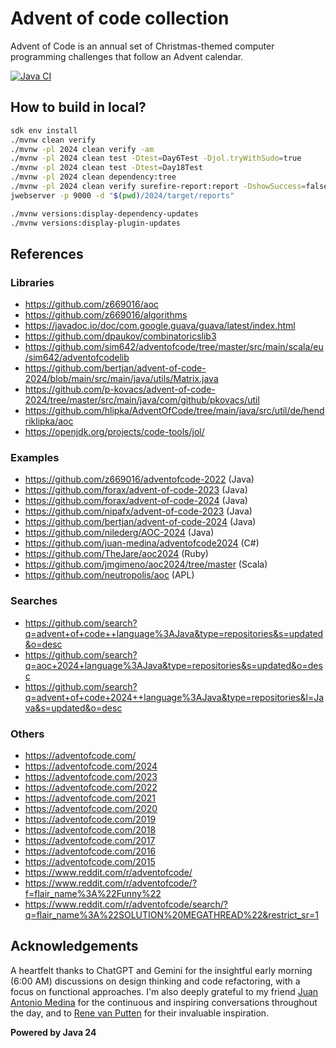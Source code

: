 # Advent of code collection

Advent of Code is an annual set of Christmas-themed computer programming challenges that follow an Advent calendar.

[![Java CI](https://github.com/jabrena/advent-of-code-collection/actions/workflows/maven.yml/badge.svg)](https://github.com/jabrena/advent-of-code-collection/actions/workflows/maven.yml)

## How to build in local?

```bash
sdk env install
./mvnw clean verify
./mvnw -pl 2024 clean verify -am
./mvnw -pl 2024 clean test -Dtest=Day6Test -Djol.tryWithSudo=true
./mvnw -pl 2024 clean test -Dtest=Day18Test
./mvnw -pl 2024 clean dependency:tree
./mvnw -pl 2024 clean verify surefire-report:report -DshowSuccess=false
jwebserver -p 9000 -d "$(pwd)/2024/target/reports"

./mvnw versions:display-dependency-updates
./mvnw versions:display-plugin-updates
```

## References

### Libraries

- https://github.com/z669016/aoc
- https://github.com/z669016/algorithms
- https://javadoc.io/doc/com.google.guava/guava/latest/index.html
- https://github.com/dpaukov/combinatoricslib3
- https://github.com/sim642/adventofcode/tree/master/src/main/scala/eu/sim642/adventofcodelib
- https://github.com/bertjan/advent-of-code-2024/blob/main/src/main/java/utils/Matrix.java
- https://github.com/p-kovacs/advent-of-code-2024/tree/master/src/main/java/com/github/pkovacs/util
- https://github.com/hlipka/AdventOfCode/tree/main/java/src/util/de/hendriklipka/aoc
- https://openjdk.org/projects/code-tools/jol/

### Examples

- https://github.com/z669016/adventofcode-2022 (Java)
- https://github.com/forax/advent-of-code-2023 (Java)
- https://github.com/forax/advent-of-code-2024 (Java)
- https://github.com/nipafx/advent-of-code-2023 (Java)
- https://github.com/bertjan/advent-of-code-2024 (Java)
- https://github.com/nilederg/AOC-2024 (Java)
- https://github.com/juan-medina/adventofcode2024 (C#)
- https://github.com/TheJare/aoc2024 (Ruby)
- https://github.com/jmgimeno/aoc2024/tree/master (Scala)
- https://github.com/neutropolis/aoc (APL)

### Searches

- https://github.com/search?q=advent+of+code++language%3AJava&type=repositories&s=updated&o=desc
- https://github.com/search?q=aoc+2024+language%3AJava&type=repositories&s=updated&o=desc
- https://github.com/search?q=advent+of+code+2024++language%3AJava&type=repositories&l=Java&s=updated&o=desc

### Others

- https://adventofcode.com/
- https://adventofcode.com/2024
- https://adventofcode.com/2023
- https://adventofcode.com/2022
- https://adventofcode.com/2021
- https://adventofcode.com/2020
- https://adventofcode.com/2019
- https://adventofcode.com/2018
- https://adventofcode.com/2017
- https://adventofcode.com/2016
- https://adventofcode.com/2015
- https://www.reddit.com/r/adventofcode/
- https://www.reddit.com/r/adventofcode/?f=flair_name%3A%22Funny%22
- https://www.reddit.com/r/adventofcode/search/?q=flair_name%3A%22SOLUTION%20MEGATHREAD%22&restrict_sr=1

## Acknowledgements

A heartfelt thanks to ChatGPT and Gemini for the insightful early morning (6:00 AM)
discussions on design thinking and code refactoring, with a focus on functional approaches.
I'm also deeply grateful to my friend [Juan Antonio Medina](https://www.github.com/juan-medina)
for the continuous and inspiring conversations throughout the day,
and to [Rene van Putten](https://github.com/z669016/) for their invaluable inspiration.

**Powered by Java 24**
